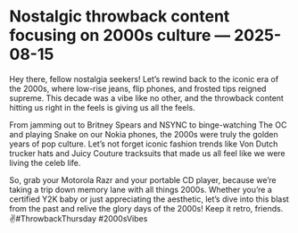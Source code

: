 # Nostalgic throwback content focusing on 2000s culture — 2025-08-15

Hey there, fellow nostalgia seekers! Let’s rewind back to the iconic era of the 2000s, where low-rise jeans, flip phones, and frosted tips reigned supreme. This decade was a vibe like no other, and the throwback content hitting us right in the feels is giving us all the feels.

From jamming out to Britney Spears and NSYNC to binge-watching The OC and playing Snake on our Nokia phones, the 2000s were truly the golden years of pop culture. Let’s not forget iconic fashion trends like Von Dutch trucker hats and Juicy Couture tracksuits that made us all feel like we were living the celeb life.

So, grab your Motorola Razr and your portable CD player, because we’re taking a trip down memory lane with all things 2000s. Whether you’re a certified Y2K baby or just appreciating the aesthetic, let’s dive into this blast from the past and relive the glory days of the 2000s! Keep it retro, friends. ✌️#ThrowbackThursday #2000sVibes
